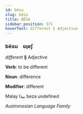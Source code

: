 ```yaml
---
id: bësu
slug: bësu
title: BËSU
sidebar_position: 571
hoverText: different § Adjective
---
```


### bësu&emsp;<span kind="abugida">ʋʇɐʃ</span>

*different* **§** Adjective

**Verb**: to be different

**Noun**: difference

**Modifier**: different

Malay بيذا beza undefined

*Austronesian Language Family*